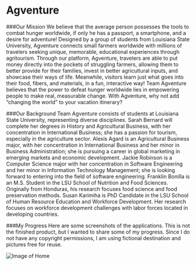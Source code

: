 # Agventure

###Our Mission
We believe that the average person possesses the tools to combat hunger worldwide, if only he has a passport, a smartphone, and a desire for adventure! Designed by a group of students from Louisiana State University, Agventure connects small farmers worldwide with millions of travelers seeking unique, memorable, educational experiences through agritourism. Through our platform, Agventure, travelers are able to put money directly into the pockets of struggling farmers, allowing them to better provide for their families, invest in better agricultural inputs, and showcase their ways of life. Meanwhile, visitors learn just what goes into their food, fibers, and materials, in a fun, interactive way! Team Agventure believes that the power to defeat hunger worldwide lies in empowering people to make real, measurable change. With Agventure, why not add “changing the world” to your vacation itinerary?

###Our Background
Team Agventure consists of students at Louisiana State University, representing diverse disciplines. Sarah Bernard will complete her degrees in History and Agricultural Business, with her concentration in International Business; she has a passion for tourism, especially in the agriculture sector. Alexis Agard is an Agricultural Business major, with her concentration in International Business and her minor in Business Administration; she is pursuing a career in global marketing in emerging markets and economic development. Jackie Robinson is a Computer Science major with her concentration in Software Engineering and her minor in Information Technology Management; she is looking forward to entering into the field of software engineering. Franklin Bonilla is an M.S. Student in the LSU School of Nutrition and Food Sciences. Originally from Honduras, his research focuses food science and food preservation methods. Susan Karimiha is PhD Candidate in the LSU School of Human Resource Education and Workforce Development. Her research focuses on workforce development challenges with labor forces located in developing countries.

###My Progress
Here are some screenshots of the applications. This is not the finished product, but I wanted to share some of my progress. Since I do not have any copyright permissions, I am using fictional destination and pictures free for reuse.

![Image of Home](https://drive.google.com/open?id=0B5MDfOumBTlCalRKUGw1NmFEc1U)